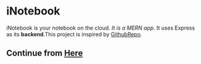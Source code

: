 # iNotebook
iNotebook is your notebook on the cloud. *It is a MERN app*. It uses Express as its **backend**.This project is inspired by [GithubRepo](https://github.com/CodeWithHarry/iNotebook-React).

## Continue from [Here](https://www.youtube.com/watch?v=MP-_pkakBao&list=PLu0W_9lII9agx66oZnT6IyhcMIbUMNMdt&index=72)
